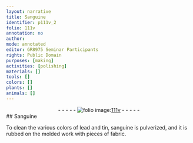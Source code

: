 ```yaml
---
layout: narrative
title: Sanguine
identifier: p111v_2
folio: 111v
annotation: no
author:
mode: annotated
editor: GR8975 Seminar Participants
rights: Public Domain
purposes: [making]
activities: [polishing]
materials: []
tools: []
colors: []
plants: []
animals: []
---
```


 <div class="folio" align="center">- - - - - <a href="http://gallica.bnf.fr/ark:/12148/btv1b10500001g/f228.image" target="_blank"><img src="https://cu-mkp.github.io/GR8975-edition/assets/photo-icon.png" alt="folio image: " style="display:inline-block; margin-bottom:-3px;"/>111v</a> - - - - - </div>  <span class="activity"></span> 
## Sanguine

 
To clean the various colors of lead and tin, sanguine is pulverized, and it is rubbed on the molded work with pieces of fabric.
 